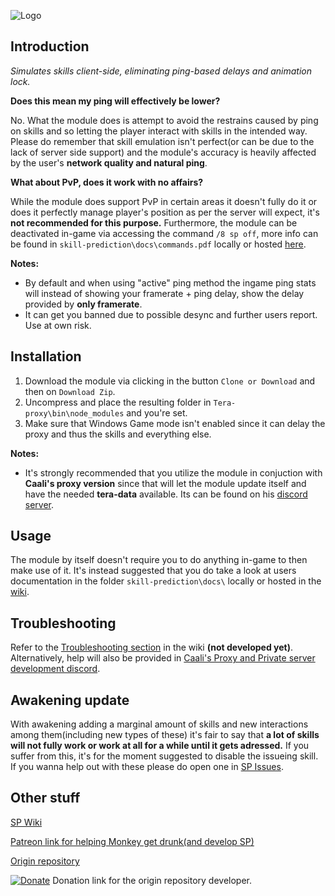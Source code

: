 ![Logo](https://github.com/SaltyMonkey/skill-prediction/blob/master/res/spLogo.png?raw=true)

## Introduction

*Simulates skills client-side, eliminating ping-based delays and animation lock.*

**Does this mean my ping will effectively be lower?** 

No. What the module does is attempt to avoid the restrains caused by ping on skills and so letting the player interact with skills in the intended way. Please do remember that skill emulation isn't perfect(or can be due to the lack of server side support) and the module's accuracy is heavily affected by the user's **network quality and natural ping**.

**What about PvP, does it work with no affairs?** 

While the module does support PvP in certain areas it doesn't fully do it or does it perfectly manage player's position as per the server will expect, it's **not recommended for this purpose.** Furthermore, the module can be deactivated in-game via accessing the command `/8 sp off`, more info can be found in `skill-prediction\docs\commands.pdf` locally or hosted [here](https://github.com/SaltyMonkey/skill-prediction/wiki/Commands).

**Notes:**

* By default and when using "active" ping method the ingame ping stats will instead of showing your framerate + ping delay, show the delay provided by **only framerate**.
* It can get you banned due to possible desync and further users report. Use at own risk.

## Installation

1. Download the module via clicking in the button `Clone or Download` and then on `Download Zip`.
2. Uncompress and place the resulting folder in `Tera-proxy\bin\node_modules` and you're set.
3. Make sure that Windows Game mode isn't enabled since it can delay the proxy and thus the skills and everything else.

**Notes:**

* It's strongly recommended that you utilize the module in conjuction with **Caali's proxy version** since that will let the module update itself and have the needed **tera-data** available. Its can be found on his [discord server](https://discord.gg/maqBmJV).

## Usage

The module by itself doesn't require you to do anything in-game to then make use of it. It's instead suggested that you do take a look at users documentation in the folder `skill-prediction\docs\` locally or hosted in the [wiki](https://github.com/SaltyMonkey/skill-prediction/wiki#usage).

## Troubleshooting

Refer to the [Troubleshooting section](https://github.com/SaltyMonkey/skill-prediction/wiki#troubleshooting) in the wiki **(not developed yet)**. Alternatively, help will also be provided in [Caali's Proxy and Private server development discord](https://discord.gg/maqBmJV).

## Awakening update

With awakening adding a marginal amount of skills and new interactions among them(including new types of these) it's fair to say that **a lot of skills will not fully work or work at all for a while until it gets adressed.** If you suffer from this, it's for the moment suggested to disable the issueing skill. If you wanna help out with these please do open one in [SP Issues](https://github.com/SaltyMonkey/skill-prediction/issues). 

## Other stuff

[SP Wiki](https://github.com/SaltyMonkey/skill-prediction/wiki)

[Patreon link for helping Monkey get drunk(and develop SP)](https://www.patreon.com/SaltyMonkey)

[Origin repository](https://github.com/pinkipi/skill-prediction)

[![Donate](https://img.shields.io/badge/Donate-PayPal-ff69b4.svg)](https://www.paypal.com/cgi-bin/webscr?cmd=_donations&business=5MTKARBK2CNG8&lc=US&item_name=Pinkie%27s%20TERA%20Mods&currency_code=USD) 
Donation link for the origin repository developer.
